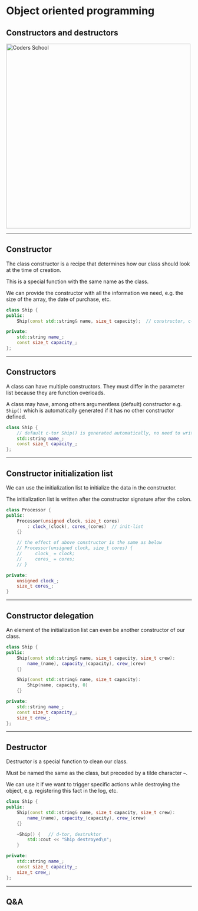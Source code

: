 <!-- .slide: data-background="#111111" -->

# Object oriented programming

## Constructors and destructors

<a href="https://coders.school">
    <img width="500" data-src="../coders_school_logo.png" alt="Coders School" class="plain">
</a>

___

## Constructor

The class constructor is a recipe that determines how our class should look at the time of creation.
<!-- .element: class="fragment fade-in" -->

This is a special function with the same name as the class.
<!-- .element: class="fragment fade-in" -->

We can provide the constructor with all the information we need, e.g. the size of the array, the date of purchase, etc.
<!-- .element: class="fragment fade-in" -->

```cpp
class Ship {
public:
    Ship(const std::string& name, size_t capacity);  // constructor, c-tor

private:
    std::string name_;
    const size_t capacity_;
};
```
<!-- .element: class="fragment fade-in" -->

___

## Constructors

A class can have multiple constructors. They must differ in the parameter list because they are function overloads.
<!-- .element: class="fragment fade-in" -->

A class may have, among others argumentless (default) constructor e.g. `Ship()` which is automatically generated if it has no other constructor defined.
<!-- .element: class="fragment fade-in" -->

```cpp
class Ship {
    // default c-tor Ship() is generated automatically, no need to write it
    std::string name_;
    const size_t capacity_;
};
```
<!-- .element: class="fragment fade-in" -->

___

## Constructor initialization list

We can use the initialization list to initialize the data in the constructor.
<!-- .element: class="fragment fade-in" -->

The initialization list is written after the constructor signature after the colon.
<!-- .element: class="fragment fade-in" -->

```cpp
class Processor {
public:
    Processor(unsigned clock, size_t cores)
        : clock_(clock), cores_(cores)  // init-list
    {}

    // the effect of above constructor is the same as below
    // Processor(unsigned clock, size_t cores) {
    //     clock_ = clock;
    //     cores_ = cores;
    // }

private:
    unsigned clock_;
    size_t cores_;
}
```
<!-- .element: class="fragment fade-in" -->

___

## Constructor delegation

An element of the initialization list can even be another constructor of our class.
<!-- .element: class="fragment fade-in" -->

```cpp
class Ship {
public:
    Ship(const std::string& name, size_t capacity, size_t crew):
        name_(name), capacity_(capacity), crew_(crew)
    {}

    Ship(const std::string& name, size_t capacity):
        Ship(name, capacity, 0)
    {}

private:
    std::string name_;
    const size_t capacity_;
    size_t crew_;
};
```
<!-- .element: class="fragment fade-in" -->

___
<!-- .slide: style="font-size: 0.9em" -->

## Destructor

Destructor is a special function to clean our class.
<!-- .element: class="fragment fade-in" -->

Must be named the same as the class, but preceded by a tilde character `~`.
<!-- .element: class="fragment fade-in" -->

We can use it if we want to trigger specific actions while destroying the object, e.g. registering this fact in the log, etc.
<!-- .element: class="fragment fade-in" -->

```cpp
class Ship {
public:
    Ship(const std::string& name, size_t capacity, size_t crew):
        name_(name), capacity_(capacity), crew_(crew)
    {}

    ~Ship() {   // d-tor, destruktor
        std::cout << "Ship destroyed\n";
    }

private:
    std::string name_;
    const size_t capacity_;
    size_t crew_;
};
```
<!-- .element: class="fragment fade-in" -->

___

## Q&A
